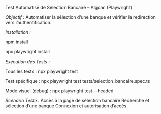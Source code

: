 Test Automatisé de Sélection Bancaire – Algoan (Playwright)

*Objectif :*
Automatiser la sélection d’une banque et vérifier la redirection vers l’authentification.


*Installation :*
 
npm install

npx playwright install

*Exécution des Tests :*

Tous les tests :
npx playwright test

Test spécifique :
npx playwright test tests/selection_bancaire.spec.ts

Mode visuel (debug) :
npx playwright test --headed

*Scénario Testé :*
  Accès à la page de sélection bancaire
  Recherche et sélection d’une banque
  Connexion et autorisation d’accès
